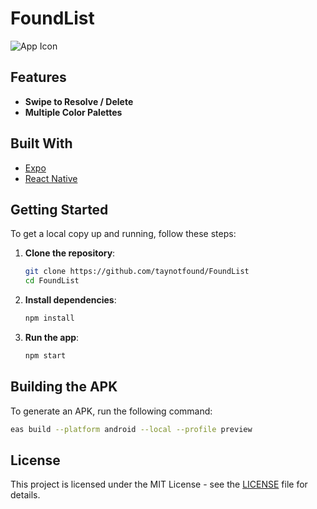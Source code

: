 # FoundList

![App Icon](https://us-east-1.tixte.net/uploads/tay.needs.rest/adaptive-icon.png) <!-- Replace with your app's icon URL -->

## Features

- **Swipe to Resolve / Delete** 
- **Multiple Color Palettes**

## Built With

- [Expo](https://expo.dev)
- [React Native](https://reactnative.dev)

## Getting Started

To get a local copy up and running, follow these steps:

1. **Clone the repository**:
   ```bash
   git clone https://github.com/taynotfound/FoundList
   cd FoundList
   ```

2. **Install dependencies**:
   ```bash
   npm install
   ```

3. **Run the app**:
   ```bash
   npm start
   ```

## Building the APK

To generate an APK, run the following command:
```bash
eas build --platform android --local --profile preview
```
## License

This project is licensed under the MIT License - see the [LICENSE](LICENSE) file for details.